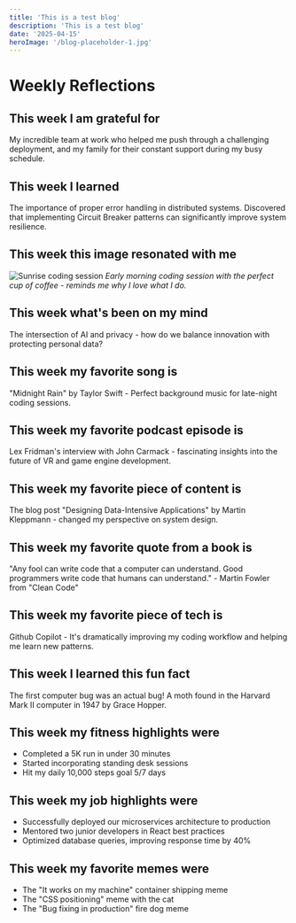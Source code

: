 ```yaml
---
title: 'This is a test blog'
description: 'This is a test blog'
date: '2025-04-15'
heroImage: '/blog-placeholder-1.jpg'
---
```


# Weekly Reflections

## This week I am grateful for
My incredible team at work who helped me push through a challenging deployment, and my family for their constant support during my busy schedule.

## This week I learned
The importance of proper error handling in distributed systems. Discovered that implementing Circuit Breaker patterns can significantly improve system resilience.

## This week this image resonated with me
![Sunrise coding session](/weekly-images/sunrise-coding.jpg)
_Early morning coding session with the perfect cup of coffee - reminds me why I love what I do._

## This week what's been on my mind
The intersection of AI and privacy - how do we balance innovation with protecting personal data?

## This week my favorite song is
"Midnight Rain" by Taylor Swift - Perfect background music for late-night coding sessions.

## This week my favorite podcast episode is
Lex Fridman's interview with John Carmack - fascinating insights into the future of VR and game engine development.

## This week my favorite piece of content is
The blog post "Designing Data-Intensive Applications" by Martin Kleppmann - changed my perspective on system design.

## This week my favorite quote from a book is
"Any fool can write code that a computer can understand. Good programmers write code that humans can understand." - Martin Fowler from "Clean Code"

## This week my favorite piece of tech is
Github Copilot - It's dramatically improving my coding workflow and helping me learn new patterns.

## This week I learned this fun fact
The first computer bug was an actual bug! A moth found in the Harvard Mark II computer in 1947 by Grace Hopper.

## This week my fitness highlights were
- Completed a 5K run in under 30 minutes
- Started incorporating standing desk sessions
- Hit my daily 10,000 steps goal 5/7 days

## This week my job highlights were
- Successfully deployed our microservices architecture to production
- Mentored two junior developers in React best practices
- Optimized database queries, improving response time by 40%

## This week my favorite memes were
- The "It works on my machine" container shipping meme
- The "CSS positioning" meme with the cat
- The "Bug fixing in production" fire dog meme
